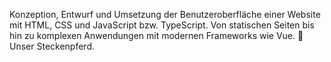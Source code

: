 Konzeption, Entwurf und Umsetzung der Benutzeroberfläche einer Website mit HTML, CSS und JavaScript bzw. TypeScript. Von statischen Seiten bis hin zu komplexen Anwendungen mit modernen Frameworks wie Vue. 🐴 Unser Steckenpferd.

